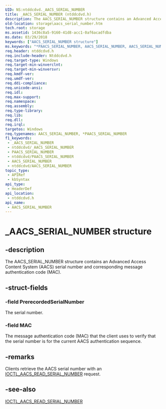```yaml
---
UID: NS:ntddcdvd._AACS_SERIAL_NUMBER
title: _AACS_SERIAL_NUMBER (ntddcdvd.h)
description: The AACS_SERIAL_NUMBER structure contains an Advanced Access Content System (AACS) serial number and corresponding message authentication code (MAC).
old-location: storage\aacs_serial_number.htm
tech.root: storage
ms.assetid: 1436c8a5-9160-41d8-acc1-0af6acadfdba
ms.date: 03/29/2018
keywords: ["AACS_SERIAL_NUMBER structure"]
ms.keywords: "*PAACS_SERIAL_NUMBER, AACS_SERIAL_NUMBER, AACS_SERIAL_NUMBER structure [Storage Devices], PAACS_SERIAL_NUMBER, PAACS_SERIAL_NUMBER structure pointer [Storage Devices], _AACS_SERIAL_NUMBER, ntddcdvd/AACS_SERIAL_NUMBER, ntddcdvd/PAACS_SERIAL_NUMBER, storage.aacs_serial_number, structs-DVD_baba43db-de96-4f55-9d26-46cc56dce390.xml"
req.header: ntddcdvd.h
req.include-header: Ntddcdvd.h
req.target-type: Windows
req.target-min-winverclnt: 
req.target-min-winversvr: 
req.kmdf-ver: 
req.umdf-ver: 
req.ddi-compliance: 
req.unicode-ansi: 
req.idl: 
req.max-support: 
req.namespace: 
req.assembly: 
req.type-library: 
req.lib: 
req.dll: 
req.irql: 
targetos: Windows
req.typenames: AACS_SERIAL_NUMBER, *PAACS_SERIAL_NUMBER
f1_keywords:
 - _AACS_SERIAL_NUMBER
 - ntddcdvd/_AACS_SERIAL_NUMBER
 - PAACS_SERIAL_NUMBER
 - ntddcdvd/PAACS_SERIAL_NUMBER
 - AACS_SERIAL_NUMBER
 - ntddcdvd/AACS_SERIAL_NUMBER
topic_type:
 - APIRef
 - kbSyntax
api_type:
 - HeaderDef
api_location:
 - ntddcdvd.h
api_name:
 - AACS_SERIAL_NUMBER
---
```


# _AACS_SERIAL_NUMBER structure


## -description

The AACS_SERIAL_NUMBER structure contains an Advanced Access Content System (AACS) serial number and corresponding message authentication code (MAC).

## -struct-fields

### -field PrerecordedSerialNumber

The serial number.

### -field MAC

The message authentication code (MAC) that the client uses to verify that the serial number is for the current AACS authentication sequence.

## -remarks

Clients retrieve the AACS serial number with an <a href="/windows-hardware/drivers/ddi/ntddcdvd/ni-ntddcdvd-ioctl_aacs_read_serial_number">IOCTL_AACS_READ_SERIAL_NUMBER</a> request.

## -see-also

<a href="/windows-hardware/drivers/ddi/ntddcdvd/ni-ntddcdvd-ioctl_aacs_read_serial_number">IOCTL_AACS_READ_SERIAL_NUMBER</a>